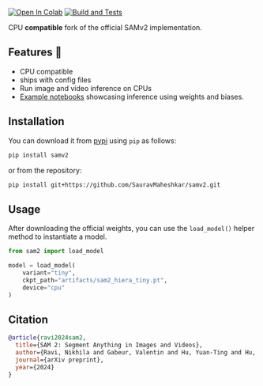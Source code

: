 <a href="https://colab.research.google.com/github/SauravMaheshkar/samv2/blob/main/examples/notebooks/samv2_prompted_segmentation_with_wandb_tables.ipynb" target="_parent"><img src="https://colab.research.google.com/assets/colab-badge.svg" alt="Open In Colab"/></a>
[![Build and Tests](https://github.com/SauravMaheshkar/samv2/actions/workflows/ci.yml/badge.svg)](https://github.com/SauravMaheshkar/samv2/actions/workflows/ci.yml)

CPU **compatible** fork of the official SAMv2 implementation.

## Features 🚀

* CPU compatible
* ships with config files
* Run image and video inference on CPUs
* [Example notebooks](../examples/notebooks/) showcasing inference using weights and biases.

## Installation

You can download it from [pypi](https://pypi.org/) using `pip` as follows:

```bash
pip install samv2
```

or from the repository:

```bash
pip install git+https://github.com/SauravMaheshkar/samv2.git
```

## Usage

After downloading the official weights, you can use the `load_model()` helper method to instantiate a model.

```python
from sam2 import load_model

model = load_model(
    variant="tiny",
    ckpt_path="artifacts/sam2_hiera_tiny.pt",
    device="cpu"
)
```

## Citation

```bibtex
@article{ravi2024sam2,
  title={SAM 2: Segment Anything in Images and Videos},
  author={Ravi, Nikhila and Gabeur, Valentin and Hu, Yuan-Ting and Hu, Ronghang and Ryali, Chaitanya and Ma, Tengyu and Khedr, Haitham and R{\"a}dle, Roman and Rolland, Chloe and Gustafson, Laura and Mintun, Eric and Pan, Junting and Alwala, Kalyan Vasudev and Carion, Nicolas and Wu, Chao-Yuan and Girshick, Ross and Doll{\'a}r, Piotr and Feichtenhofer, Christoph},
  journal={arXiv preprint},
  year={2024}
}
```
